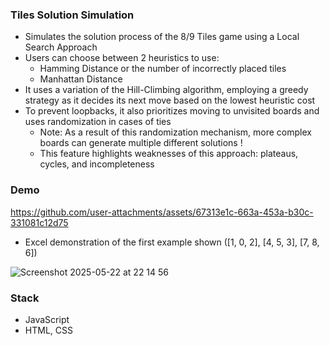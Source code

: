 ### Tiles Solution Simulation 

- Simulates the solution process of the 8/9 Tiles game using a Local Search Approach
- Users can choose between 2 heuristics to use:
   - Hamming Distance or the number of incorrectly placed tiles
   - Manhattan Distance 
- It uses a variation of the Hill-Climbing algorithm, employing a greedy strategy as it decides its next move based on the lowest heuristic cost
- To prevent loopbacks, it also prioritizes moving to unvisited boards and uses randomization in cases of ties
  - Note: As a result of this randomization mechanism, more complex boards can generate multiple different solutions !
  - This feature highlights weaknesses of this approach: plateaus, cycles, and incompleteness

### Demo

https://github.com/user-attachments/assets/67313e1c-663a-453a-b30c-331081c12d75

- Excel demonstration of the first example shown ([1, 0, 2], [4, 5, 3], [7, 8, 6])

![Screenshot 2025-05-22 at 22 14 56](https://github.com/user-attachments/assets/2acb9374-a7c3-4739-9994-6dddc36e8ee3)

### Stack 
- JavaScript
- HTML, CSS
